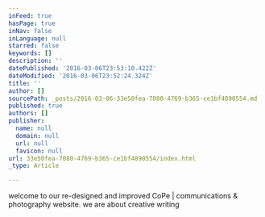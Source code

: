 ```yaml
---
inFeed: true
hasPage: true
inNav: false
inLanguage: null
starred: false
keywords: []
description: ''
datePublished: '2016-03-06T23:53:10.422Z'
dateModified: '2016-03-06T23:52:24.324Z'
title: ''
author: []
sourcePath: _posts/2016-03-06-33e50fea-7080-4769-b365-ce1bf4890554.md
published: true
authors: []
publisher:
  name: null
  domain: null
  url: null
  favicon: null
url: 33e50fea-7080-4769-b365-ce1bf4890554/index.html
_type: Article

---
```

welcome to our re-designed and improved CoPe | communications & photography website.  we are about creative writing